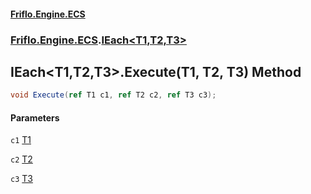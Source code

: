 #### [Friflo.Engine.ECS](index.md 'index')
### [Friflo.Engine.ECS](Friflo.Engine.ECS.md 'Friflo.Engine.ECS').[IEach&lt;T1,T2,T3&gt;](IEach_T1,T2,T3_.md 'Friflo.Engine.ECS.IEach<T1,T2,T3>')

## IEach<T1,T2,T3>.Execute(T1, T2, T3) Method

```csharp
void Execute(ref T1 c1, ref T2 c2, ref T3 c3);
```
#### Parameters

<a name='Friflo.Engine.ECS.IEach_T1,T2,T3_.Execute(T1,T2,T3).c1'></a>

`c1` [T1](IEach_T1,T2,T3_.md#Friflo.Engine.ECS.IEach_T1,T2,T3_.T1 'Friflo.Engine.ECS.IEach<T1,T2,T3>.T1')

<a name='Friflo.Engine.ECS.IEach_T1,T2,T3_.Execute(T1,T2,T3).c2'></a>

`c2` [T2](IEach_T1,T2,T3_.md#Friflo.Engine.ECS.IEach_T1,T2,T3_.T2 'Friflo.Engine.ECS.IEach<T1,T2,T3>.T2')

<a name='Friflo.Engine.ECS.IEach_T1,T2,T3_.Execute(T1,T2,T3).c3'></a>

`c3` [T3](IEach_T1,T2,T3_.md#Friflo.Engine.ECS.IEach_T1,T2,T3_.T3 'Friflo.Engine.ECS.IEach<T1,T2,T3>.T3')